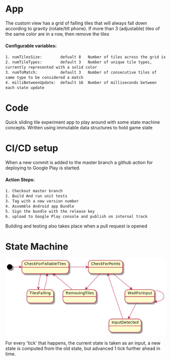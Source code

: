 # App
The custom view has a grid of falling tiles that will always fall down according to gravity (rotate/tilt phone).
If more than 3 (adjustable) tiles of the same color are in a row, then remove the tiles
#### Configurable variables:
    1. numTilesSize:        defualt 8   Number of tiles across the grid is
    2. numTileTypes:        default 3   Number of unique tile types, currently represented with a solid color
    3. numToMatch:          default 3   Number of consecutive tiles of same type to be considered a match
    4. milliBetweenUpdate:  default 16  Number of milliseconds between each state update

# Code
Quick sliding tile experiment app to play around with some state machine concepts.
Written using immutable data structures to hold game state

# CI/CD setup
When a new commit is added to the master branch a github action for deploying to Google Play is started.
#### Action Steps:
    1. Checkout master branch
    2. Build And run unit tests
    3. Tag with a new version number
    4. Assemble Android app Bundle
    5. Sign the bundle with the release key
    6. upload to Google Play console and publish on internal track

Building and testing also takes place when a pull request is opened

# State Machine
![StateMachine diagram for game state](statemachine.png)

For every 'tick' that happens, the current state is taken as an input,
a new state is computed from the old state, but advanced 1 tick further ahead in time.
